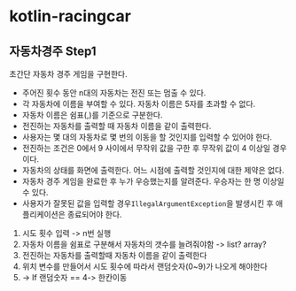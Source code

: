 # kotlin-racingcar

## 자동차경주 Step1

초간단 자동차 경주 게임을 구현한다.

- 주어진 횟수 동안 n대의 자동차는 전진 또는 멈출 수 있다.
- 각 자동차에 이름을 부여할 수 있다. 자동차 이름은 5자를 초과할 수 없다.
- 자동차 이름은 쉼표(,)를 기준으로 구분한다.
- 전진하는 자동차를 출력할 때 자동차 이름을 같이 출력한다.
- 사용자는 몇 대의 자동차로 몇 번의 이동을 할 것인지를 입력할 수 있어야 한다.
- 전진하는 조건은 0에서 9 사이에서 무작위 값을 구한 후 무작위 값이 4 이상일 경우이다.
- 자동차의 상태를 화면에 출력한다. 어느 시점에 출력할 것인지에 대한 제약은 없다.
- 자동차 경주 게임을 완료한 후 누가 우승했는지를 알려준다. 우승자는 한 명 이상일 수 있다.
- 사용자가 잘못된 값을 입력할 경우`IllegalArgumentException`을 발생시킨 후 애플리케이션은 종료되어야 한다.


1) 시도 횟수 입력 -> n번 실행
2) 자동차 이름을 쉼표로 구분해서 자동차의 갯수를 늘려줘야함 -> list? array?
3) 전진하는 자동차를 출력할때 자동차 이름을 같이 출력한다
4) 위치 변수를 만들어서 시도 횟수에 따라서 랜덤숫자(0~9)가 나오게 해야한다
5) -> If 랜덤숫자 == 4-> 한칸이동